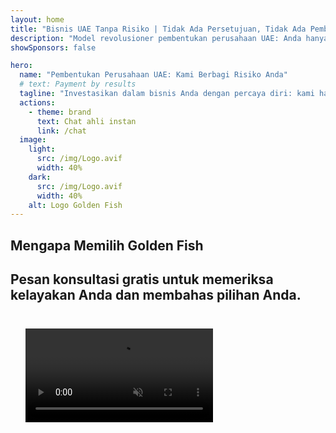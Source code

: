 ```yaml
---
layout: home
title: "Bisnis UAE Tanpa Risiko | Tidak Ada Persetujuan, Tidak Ada Pembayaran"
description: "Model revolusioner pembentukan perusahaan UAE: Anda hanya membayar setelah berhasil. Panduan ahli melalui setiap tahap dengan tingkat keberhasilan 90%+."
showSponsors: false

hero:
  name: "Pembentukan Perusahaan UAE: Kami Berbagi Risiko Anda"
  # text: Payment by results
  tagline: "Investasikan dalam bisnis Anda dengan percaya diri: kami hanya dibayar setelah pendaftaran perusahaan berhasil. <span class='hl'>Kesuksesan Anda adalah satu-satunya tujuan kami</span>."
  actions:
    - theme: brand
      text: Chat ahli instan
      link: /chat
  image:
    light:
      src: /img/Logo.avif
      width: 40%
    dark:
      src: /img/Logo.avif
      width: 40%
    alt: Logo Golden Fish
---
```


<FeatureBlock :card="{
  title: 'Keuntungan Anda — Tanggung Jawab Kami',
  details: 'UAE menawarkan banyak keuntungan bagi pengusaha dan investor internasional yang mencari lingkungan bisnis yang menguntungkan. \n\n* Tarif Pajak Rendah: Hanya 9% pajak perusahaan dan 5% PPN tanpa pajak penghasilan pribadi\n* 100% Kepemilikan Asing: Kontrol penuh atas perusahaan Anda tanpa mitra lokal\n* Tidak Ada Kontrol Mata Uang: Repatriasi keuntungan dan pertukaran mata uang tanpa batas\n\n[Tampilkan daftar lengkap](/uae-business/company-registration/benefits-problems#benefits-of-doing-business-in-the-uae)',
  link: '/uae-business/company-registration/benefits-problems#benefits-of-doing-business-in-the-uae',
  src: {
    light: '/img/iStock-1331100622.jpg',
    dark: '/img/iStock-1203821481.avif',
    width: '100%'
  },
  inversion: false
}" />

<FeatureBlock :card="{
  title: 'Tantangan yang Kami Hadapi Bersama',
  details: 'Meskipun UAE menawarkan banyak manfaat, bisnis harus menyadari tantangan potensial saat mendirikan operasi. \n\n* Lingkungan Regulasi yang Kompleks: Regulasi berbeda di seluruh emirat dan Free Zone\n* Persyaratan Substansi Ekonomi: Staf lokal dan ruang kantor fisik diperlukan untuk aktivitas tertentu\n* Biaya Awal yang Tinggi: Biaya pendaftaran, dokumentasi, dan sewa kantor wajib\n\n[Tampilkan daftar lengkap](/uae-business/company-registration/benefits-problems#disadvantages-of-doing-business-in-the-uae)',
  link: '/uae-business/company-registration/benefits-problems#disadvantages-of-doing-business-in-the-uae',
  src: {
      light: '/img/iStock-1299393716.avif',
      dark: '/img/iStock-2149731304.avif',
    width: '100%'
  },
  inversion: true
}" />

<FeatureBlock :card="{
  title: 'Dukungan Lengkap: Langkah demi Langkah Bersama Anda',
  details: 'Panduan lengkap untuk mendirikan perusahaan di **Free Zone, offshore, Mainland, cabang**. \n\n* 100% Kepemilikan Asing tersedia di Free Zone dan Mainland\n* Tarif Pajak Rendah - hanya 9% pajak perusahaan\n* Tidak Ada Kontrol Mata Uang - repatriasi modal yang mudah\n\n[Pelajari lebih lanjut](/uae-business/company-registration/overview)',
  link: '/uae-business/company-registration/overview',
  src: {
    light: '/video/iStock-1204982076.mp4',
    dark: '/video/iStock-1269162753.mp4',
    width: '100%'
  },
  inversion: false
}" />

<FeatureCards :features="[
  {
    title: 'Pembukaan Rekening Bank',
    details: 'Mudah membuka **rekening bank** bisnis atau pribadi dengan bank-bank terpercaya UAE.',
    items: [
      'Layanan PRO end-to-end untuk persetujuan pemerintah',
      'Pengaturan paket perbankan lengkap',
      'Tingkat keberhasilan 96%'
    ],
    linkText: 'Pelajari lebih lanjut',
    link: '/uae-business/offer/banking/',
    icon: {
      light: '/img/iStock-2153786564.avif',
      dark: '/img/iStock-2166793628.avif',
      alt: 'Layanan Perbankan'
    }
  },
  {
    title: 'Golden Visa & Residensi',
    details: 'Dapatkan **Golden Visa** UAE untuk residensi jangka panjang dengan proses aplikasi yang lancar.',
    items: [
      '**Tidak perlu masuk UAE setiap 6 bulan**',
      'Berlaku 10 tahun dengan opsi perpanjangan setelah mempertahankan kondisi yang memenuhi syarat',
      'Tingkat keberhasilan 92%'
    ],
    linkText: 'Pelajari lebih lanjut',
    link: '/uae-business/offer/golden-visa/',
    icon: {
      light: '/img/iStock-1312241253.avif',
      dark: '/img/ILONMASKID.webp',
      alt: 'Layanan Visa'
    }
  },
  {
    title: 'Jelajahi lebih banyak layanan korporat kami',
    details: '',
    items: [],
    linkText: 'Pelajari lebih lanjut',
    link: '/uae-business/company-registration/insights/incorporation-steps',
    icon: {
      light: '/img/iStock-473502112.avif',
      dark: '/img/iStock-1160827423.avif',
      alt: 'Layanan Lainnya'
    }
  }
]" />

## Mengapa Memilih Golden Fish

<BenefitsList :features="[
  {
    icon: '🏢',
    title: 'Keahlian Lokal UAE',
    text: 'Spesialis berpengalaman di Dubai memberikan panduan ahli melalui setiap langkah proses.'
  },
  {
    icon: '📊',
    title: 'Tingkat Keberhasilan Terbukti',
    text: 'Tingkat persetujuan lebih dari 90% dengan ratusan visa, rekening bank, dan registrasi perusahaan yang dikeluarkan melalui pemrosesan premium kami.'
  },
  {
    icon: '💸',
    title: '**Biaya Berbasis Keberhasilan**',
    text: '[Bayar hanya setelah persetujuan](/uae-business/benefits/success-based-fees). Transparansi penuh tanpa biaya tersembunyi.'
  },
]" />

## Pesan konsultasi gratis untuk memeriksa kelayakan Anda dan membahas pilihan Anda.

<video  autoplay muted playsinline style="padding: 24px" >
  <source src="/img/iStock-2185906461.mp4" type="video/mp4">
</video>

<ContactForm buttonText="Berbicara dengan ahli" />

<!-- <ImageGrid :images="[
  { src: '/img/ILONMASKID.webp', href: './immigration.md', alt: 'Imigrasi UAE' },
  { src: '/img/ILONMASKID.webp', href: './immigration.md', alt: 'Imigrasi UAE' },
]"/> -->
